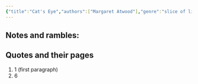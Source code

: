 ```yaml
---
{"title":"Cat's Eye","authors":["Margaret Atwood"],"genre":"slice of life","created":"2025-05-25T23:54:00","updated":"2025-05-25","tags":["notes"],"dg-publish":true,"dg-note-icon":"caterpillar","dg-path":"Reading/Notes and Highlights/Books/Cat's Eye.md","permalink":"/reading/notes-and-highlights/books/cat-s-eye/","dgPassFrontmatter":true,"noteIcon":"caterpillar"}
---
```


## Notes and rambles:


## Quotes and their pages

1. 1 (first paragraph)
2. 6

